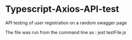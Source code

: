# Typescript-Axios-API-test
API testing of user registration on a random swagger page

The file was run from the command line as : jest testFile.js


